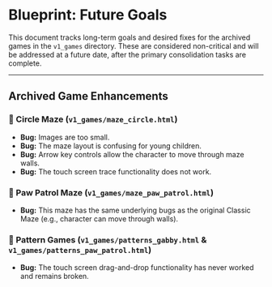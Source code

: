 # Blueprint: Future Goals

This document tracks long-term goals and desired fixes for the archived games in the `v1_games` directory. These are considered non-critical and will be addressed at a future date, after the primary consolidation tasks are complete.

---

## Archived Game Enhancements

### 🐞 Circle Maze (`v1_games/maze_circle.html`)
*   **Bug:** Images are too small.
*   **Bug:** The maze layout is confusing for young children.
*   **Bug:** Arrow key controls allow the character to move through maze walls.
*   **Bug:** The touch screen trace functionality does not work.

### 🐞 Paw Patrol Maze (`v1_games/maze_paw_patrol.html`)
*   **Bug:** This maze has the same underlying bugs as the original Classic Maze (e.g., character can move through walls).

### 🐞 Pattern Games (`v1_games/patterns_gabby.html` & `v1_games/patterns_paw_patrol.html`)
*   **Bug:** The touch screen drag-and-drop functionality has never worked and remains broken.
